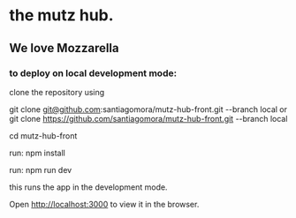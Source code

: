 #    the mutz hub.
##   We love Mozzarella
### to deploy on local development mode:
clone the repository using 

git clone git@github.com:santiagomora/mutz-hub-front.git --branch local or <br/>
git clone https://github.com/santiagomora/mutz-hub-front.git --branch local

cd mutz-hub-front

run: npm install

run: npm run dev

this runs the app in the development mode.

Open [http://localhost:3000](http://localhost:3000) to view it in the browser.

